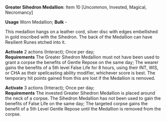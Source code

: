 **Greater Sihedron Medallion**: Item 10 [Uncommon, Invested, Magical, Necromancy]

**Usage** Worn Medallion; **Bulk** -

This medallion hangs on a leather cord,  silver disc with edges embellished in gold inscribed with the Sihedron. The back of the Medallion can have Resilient Runes etched into it.

**Activate** 2 actions (Interact); Once per day;  
**Requirements** The Greater Sihedron Medallion must not have been used to grant a corpse the benefits of Gentle Repose on the same day; The wearer gains the benefits of a 5th level False Life for 8 hours, using their INT, WIS, or CHA as their spellcasting ability modifier, whichever score is best. The temporary hit points gained from this are lost if the Medallion is removed.

**Activate** 3 actions (Interact); Once per day;  
**Requirements** The invested Greater Sihedron Medallion is placed around the neck of a corpse. The Sihedron Medallion has not been used to gain the benefits of False Life on the same day; The targeted corpse gains the benefit of a 5th Level Gentle Repose until the Medallion is removed from the corpse.
